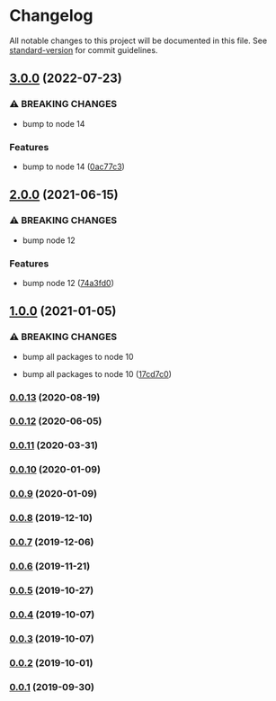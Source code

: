 # Changelog

All notable changes to this project will be documented in this file. See [standard-version](https://github.com/conventional-changelog/standard-version) for commit guidelines.

## [3.0.0](https://github.com/kellyselden/faltest/compare/custom-cli@2.0.0...custom-cli@3.0.0) (2022-07-23)


### ⚠ BREAKING CHANGES

* bump to node 14

### Features

* bump to node 14 ([0ac77c3](https://github.com/kellyselden/faltest/commit/0ac77c3b980a3c6835b77c9557e511ba13fc1b59))

## [2.0.0](https://github.com/kellyselden/faltest/compare/custom-cli@1.0.0...custom-cli@2.0.0) (2021-06-15)


### ⚠ BREAKING CHANGES

* bump node 12

### Features

* bump node 12 ([74a3fd0](https://github.com/kellyselden/faltest/commit/74a3fd06f787685cf543d5725f0b45ae4215fcf5))

## [1.0.0](https://github.com/kellyselden/faltest/compare/custom-cli@0.0.13...custom-cli@1.0.0) (2021-01-05)


### ⚠ BREAKING CHANGES

* bump all packages to node 10

* bump all packages to node 10 ([17cd7c0](https://github.com/kellyselden/faltest/commit/17cd7c0173a4c57e15b1b187b73411c4e466b9b0))

### [0.0.13](https://github.com/kellyselden/faltest/compare/custom-cli@0.0.12...custom-cli@0.0.13) (2020-08-19)

### [0.0.12](https://github.com/CrowdStrike/faltest/compare/custom-cli@0.0.11...custom-cli@0.0.12) (2020-06-05)

### [0.0.11](https://github.com/CrowdStrike/faltest/compare/custom-cli@0.0.10...custom-cli@0.0.11) (2020-03-31)

### [0.0.10](https://github.com/CrowdStrike/faltest/compare/custom-cli@0.0.9...custom-cli@0.0.10) (2020-01-09)

### [0.0.9](https://github.com/CrowdStrike/faltest/compare/custom-cli@0.0.8...custom-cli@0.0.9) (2020-01-09)

### [0.0.8](https://github.com/CrowdStrike/faltest/compare/custom-cli@0.0.7...0.0.8) (2019-12-10)

### [0.0.7](https://github.com/CrowdStrike/faltest/compare/custom-cli@0.0.6...0.0.7) (2019-12-06)

### [0.0.6](https://github.com/CrowdStrike/faltest/compare/custom-cli@0.0.5...0.0.6) (2019-11-21)

### [0.0.5](https://github.com/CrowdStrike/faltest/compare/custom-cli@0.0.4...0.0.5) (2019-10-27)

### [0.0.4](https://github.com/CrowdStrike/faltest/compare/custom-cli@0.0.3...0.0.4) (2019-10-07)

### [0.0.3](https://github.com/CrowdStrike/faltest/compare/custom-cli@0.0.2...0.0.3) (2019-10-07)

### [0.0.2](https://github.com/CrowdStrike/faltest/compare/custom-cli@0.0.1...0.0.2) (2019-10-01)

### [0.0.1](https://github.com/CrowdStrike/faltest/compare/custom-cli@0.0.0...0.0.1) (2019-09-30)
